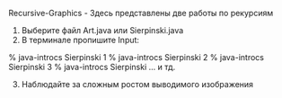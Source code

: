 Recursive-Graphics - Здесь представлены две работы по рекурсиям

1) Выберите файл Art.javа или Sierpinski.java
2) В терминале пропишите Input:

% java-introcs Sierpinski 1
% java-introcs Sierpinski 2
% java-introcs Sierpinski 3
% java-introcs Sierpinski ... и тд.

3) Наблюдайте за сложным ростом выводимого изображения
